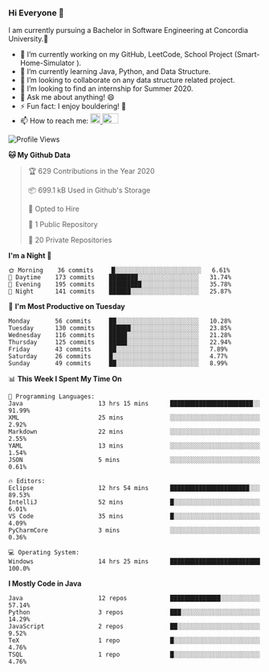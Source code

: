### Hi Everyone 👋
I am currently pursuing a Bachelor in Software Engineering at Concordia University.🏫

- 🔭 I’m currently working on my GitHub, LeetCode, School Project (Smart-Home-Simulator ).
- 🌱 I’m currently learning Java, Python, and Data Structure.
- 👯 I’m looking to collaborate on any data structure related project.
- 🤔 I’m looking to find an internship for Summer 2020.
- 💬 Ask me about anything! 😄
- ⚡ Fun fact: I enjoy bouldering! 🧗‍
- 📫 How to reach me: <a href="https://www.linkedin.com/in/siu-tong-ye/" target="_blank"> <img width="20px" width="32" src="https://cdn.jsdelivr.net/npm/simple-icons@v3/icons/linkedin.svg" /> </a> <a href="mailto:SiuTongYe@gmail.com" target="_blank"> <img height="20" width="32" src="https://cdn.jsdelivr.net/npm/simple-icons@v3/icons/gmail.svg" /> </a>

<!--START_SECTION:waka-->
![Profile Views](http://img.shields.io/badge/Profile%20Views-47-blue)

**🐱 My Github Data** 

> 🏆 629 Contributions in the Year 2020
 > 
> 📦 699.1 kB Used in Github's Storage 
 > 
> 💼 Opted to Hire
 > 
> 📜 1 Public Repository 
 > 
> 🔑 20 Private Repositories 

**I'm a Night 🦉** 

```text
🌞 Morning    36 commits     █░░░░░░░░░░░░░░░░░░░░░░░░   6.61% 
🌆 Daytime    173 commits    ████████░░░░░░░░░░░░░░░░░   31.74% 
🌃 Evening    195 commits    █████████░░░░░░░░░░░░░░░░   35.78% 
🌙 Night      141 commits    ██████░░░░░░░░░░░░░░░░░░░   25.87%

```
📅 **I'm Most Productive on Tuesday** 

```text
Monday       56 commits     ██░░░░░░░░░░░░░░░░░░░░░░░   10.28% 
Tuesday      130 commits    ██████░░░░░░░░░░░░░░░░░░░   23.85% 
Wednesday    116 commits    █████░░░░░░░░░░░░░░░░░░░░   21.28% 
Thursday     125 commits    █████░░░░░░░░░░░░░░░░░░░░   22.94% 
Friday       43 commits     ██░░░░░░░░░░░░░░░░░░░░░░░   7.89% 
Saturday     26 commits     █░░░░░░░░░░░░░░░░░░░░░░░░   4.77% 
Sunday       49 commits     ██░░░░░░░░░░░░░░░░░░░░░░░   8.99%

```


📊 **This Week I Spent My Time On** 

```text
💬 Programming Languages: 
Java                     13 hrs 15 mins      ███████████████████████░░   91.99% 
XML                      25 mins             ░░░░░░░░░░░░░░░░░░░░░░░░░   2.92% 
Markdown                 22 mins             ░░░░░░░░░░░░░░░░░░░░░░░░░   2.55% 
YAML                     13 mins             ░░░░░░░░░░░░░░░░░░░░░░░░░   1.54% 
JSON                     5 mins              ░░░░░░░░░░░░░░░░░░░░░░░░░   0.61%

🔥 Editors: 
Eclipse                  12 hrs 54 mins      ██████████████████████░░░   89.53% 
IntelliJ                 52 mins             █░░░░░░░░░░░░░░░░░░░░░░░░   6.01% 
VS Code                  35 mins             █░░░░░░░░░░░░░░░░░░░░░░░░   4.09% 
PyCharmCore              3 mins              ░░░░░░░░░░░░░░░░░░░░░░░░░   0.36%

💻 Operating System: 
Windows                  14 hrs 25 mins      █████████████████████████   100.0%

```

**I Mostly Code in Java** 

```text
Java                     12 repos            ██████████████░░░░░░░░░░░   57.14% 
Python                   3 repos             ███░░░░░░░░░░░░░░░░░░░░░░   14.29% 
JavaScript               2 repos             ██░░░░░░░░░░░░░░░░░░░░░░░   9.52% 
TeX                      1 repo              █░░░░░░░░░░░░░░░░░░░░░░░░   4.76% 
TSQL                     1 repo              █░░░░░░░░░░░░░░░░░░░░░░░░   4.76%

```



<!--END_SECTION:waka-->
